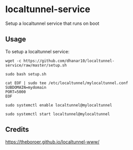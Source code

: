 # localtunnel-service

Setup a localtunnel service that runs on boot

## Usage

To setup a localtunnel service:

```
wget -c https://github.com/dhanar10/localtunnel-service/raw/master/setup.sh
```
```
sudo bash setup.sh
```
```
cat EOF | sudo tee /etc/localtunnel/mylocaltunnel.conf
SUBDOMAIN=mydomain
PORT=5000
EOF
```
```
sudo systemctl enable localtunnel@mylocaltunnel
```
```
sudo systemctl start localtunnel@mylocaltunnel
```

## Credits

https://theboroer.github.io/localtunnel-www/
